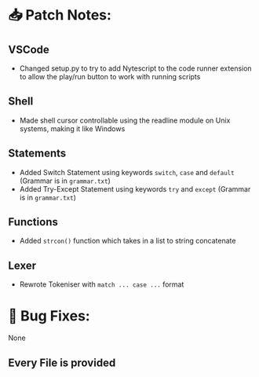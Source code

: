 # 📥 Patch Notes:
## VSCode
- Changed setup.py to try to add Nytescript to the code runner extension to allow the play/run button to work with running scripts

## Shell
- Made shell cursor controllable using the readline module on Unix systems, making it like Windows

## Statements
- Added Switch Statement using keywords ```switch```, ```case``` and ```default``` (Grammar is in  ```grammar.txt```)
- Added Try-Except Statement using keywords ```try``` and ```except``` (Grammar is in ```grammar.txt```)

## Functions
- Added ```strcon()``` function which takes in a list to string concatenate

## Lexer
- Rewrote Tokeniser with  ```match ... case ...``` format

# 🐞 Bug Fixes:
None

## Every File is provided
